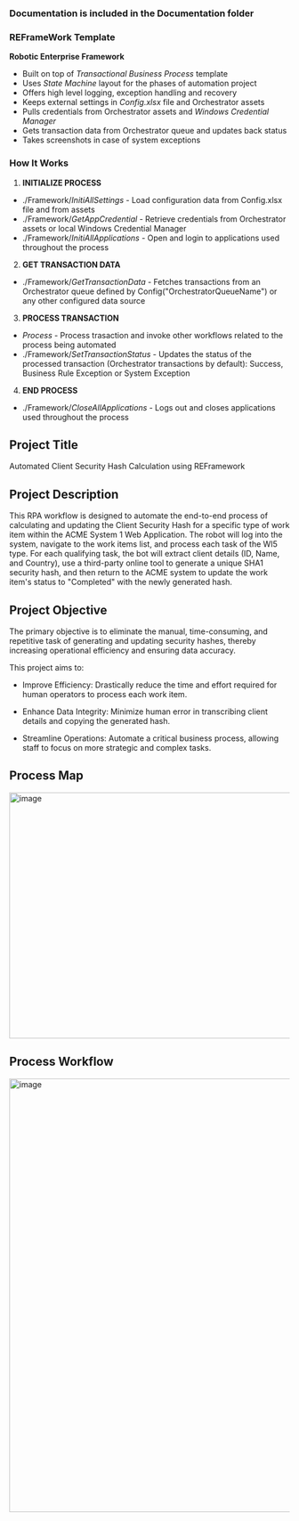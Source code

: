 ### Documentation is included in the Documentation folder ###


### REFrameWork Template ###
**Robotic Enterprise Framework**

* Built on top of *Transactional Business Process* template
* Uses *State Machine* layout for the phases of automation project
* Offers high level logging, exception handling and recovery
* Keeps external settings in *Config.xlsx* file and Orchestrator assets
* Pulls credentials from Orchestrator assets and *Windows Credential Manager*
* Gets transaction data from Orchestrator queue and updates back status
* Takes screenshots in case of system exceptions


### How It Works ###

1. **INITIALIZE PROCESS**
 + ./Framework/*InitiAllSettings* - Load configuration data from Config.xlsx file and from assets
 + ./Framework/*GetAppCredential* - Retrieve credentials from Orchestrator assets or local Windows Credential Manager
 + ./Framework/*InitiAllApplications* - Open and login to applications used throughout the process

2. **GET TRANSACTION DATA**
 + ./Framework/*GetTransactionData* - Fetches transactions from an Orchestrator queue defined by Config("OrchestratorQueueName") or any other configured data source

3. **PROCESS TRANSACTION**
 + *Process* - Process trasaction and invoke other workflows related to the process being automated 
 + ./Framework/*SetTransactionStatus* - Updates the status of the processed transaction (Orchestrator transactions by default): Success, Business Rule Exception or System Exception

4. **END PROCESS**
 + ./Framework/*CloseAllApplications* - Logs out and closes applications used throughout the process

## Project Title
Automated Client Security Hash Calculation using REFramework
## Project Description
This RPA workflow is designed to automate the end-to-end process of calculating and updating the Client Security Hash for a specific type of work item within the ACME System 1 Web Application. The robot will log into the system, navigate to the work items list, and process each task of the WI5 type. For each qualifying task, the bot will extract client details (ID, Name, and Country), use a third-party online tool to generate a unique SHA1 security hash, and then return to the ACME system to update the work item's status to "Completed" with the newly generated hash.

## Project Objective
The primary objective is to eliminate the manual, time-consuming, and repetitive task of generating and updating security hashes, thereby increasing operational efficiency and ensuring data accuracy.

This project aims to:

- Improve Efficiency: Drastically reduce the time and effort required for human operators to process each work item.

- Enhance Data Integrity: Minimize human error in transcribing client details and copying the generated hash.

- Streamline Operations: Automate a critical business process, allowing staff to focus on more strategic and complex tasks.

## Process Map
<img width="1673" height="442" alt="image" src="https://github.com/user-attachments/assets/35fe4e4c-8878-48ad-bd8a-cef4743ed2cf" />

## Process Workflow

<img width="1093" height="779" alt="image" src="https://github.com/user-attachments/assets/c2c315c5-b37b-4a9a-9c8d-42af8532e755" />





